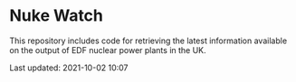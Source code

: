 # Nuke Watch

This repository includes code for retrieving the latest information available on the output of EDF nuclear power plants in the UK.

Last updated: 2021-10-02 10:07